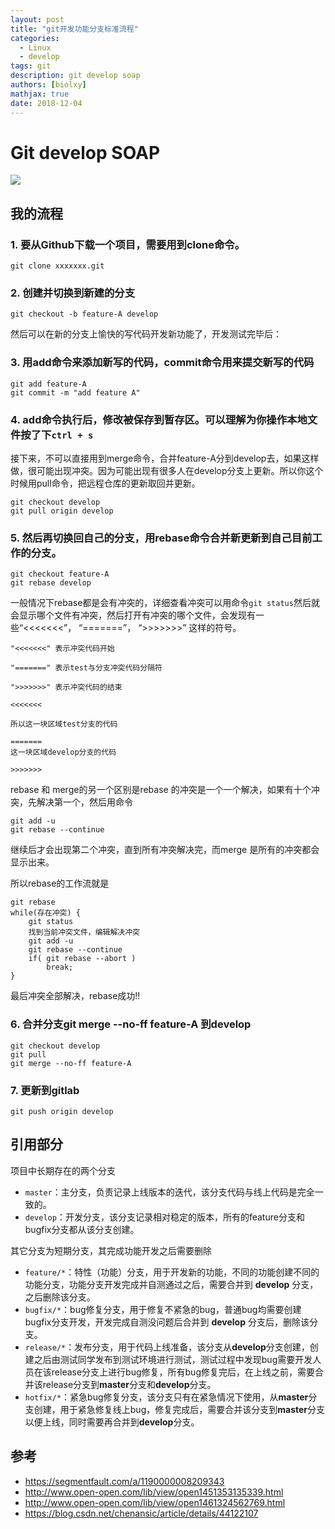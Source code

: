 ```yaml
---
layout: post
title: "git开发功能分支标准流程"
categories: 
  - Linux
  - develop
tags: git
description: git develop soap
authors: [biolxy]
mathjax: true
date: 2018-12-04
---
```









# Git develop SOAP 

![](https://segmentfault.com/img/remote/1460000008209347?w=1150&h=1524)





## 我的流程

### 1. 要从Github下载一个项目，需要用到clone命令。

```shell
git clone xxxxxxx.git
```

### 2. 创建并切换到新建的分支

```shell
git checkout -b feature-A develop
```

然后可以在新的分支上愉快的写代码开发新功能了，开发测试完毕后：

### 3. 用add命令来添加新写的代码，commit命令用来提交新写的代码

```shell
git add feature-A
git commit -m "add feature A"
```

### 4. add命令执行后，修改被保存到暂存区。可以理解为你操作本地文件按了下`ctrl + s`

接下来，不可以直接用到merge命令，合并feature-A分到develop去，如果这样做，很可能出现冲突。因为可能出现有很多人在develop分支上更新。所以你这个时候用pull命令，把远程仓库的更新取回并更新。

 ```shell
git checkout develop
git pull origin develop
 ```

### 5. 然后再切换回自己的分支，用rebase命令合并新更新到自己目前工作的分支。

```shell
git checkout feature-A
git rebase develop
```

一般情况下rebase都是会有冲突的，详细查看冲突可以用命令`git status`然后就会显示哪个文件有冲突，然后打开有冲突的哪个文件，会发现有一些“<<<<<<<”， “=======”， “>>>>>>>” 这样的符号。

```shell
"<<<<<<<" 表示冲突代码开始

"=======" 表示test与分支冲突代码分隔符

">>>>>>>" 表示冲突代码的结束

<<<<<<<  

所以这一块区域test分支的代码

=======  
这一块区域develop分支的代码

>>>>>>> 
```

rebase 和 merge的另一个区别是rebase 的冲突是一个一个解决，如果有十个冲突，先解决第一个，然后用命令

 ```shell
git add -u 
git rebase --continue 
 ```

继续后才会出现第二个冲突，直到所有冲突解决完，而merge 是所有的冲突都会显示出来。 

所以rebase的工作流就是

```shell
git rebase 
while(存在冲突) {
    git status
    找到当前冲突文件，编辑解决冲突
    git add -u
    git rebase --continue
    if( git rebase --abort )
        break; 
}
```

最后冲突全部解决，rebase成功!!

### 6. 合并分支git merge --no-ff feature-A 到develop

```shell
git checkout develop
git pull
git merge --no-ff feature-A
```

### 7. 更新到gitlab

```shell
git push origin develop
```

## 引用部分

项目中长期存在的两个分支

- `master`：主分支，负责记录上线版本的迭代，该分支代码与线上代码是完全一致的。
- `develop`：开发分支，该分支记录相对稳定的版本，所有的feature分支和bugfix分支都从该分支创建。

其它分支为短期分支，其完成功能开发之后需要删除

- `feature/*`：特性（功能）分支，用于开发新的功能，不同的功能创建不同的功能分支，功能分支开发完成并自测通过之后，需要合并到 **develop** 分支，之后删除该分支。
- `bugfix/*`：bug修复分支，用于修复不紧急的bug，普通bug均需要创建bugfix分支开发，开发完成自测没问题后合并到 **develop** 分支后，删除该分支。
- `release/*`：发布分支，用于代码上线准备，该分支从**develop**分支创建，创建之后由测试同学发布到测试环境进行测试，测试过程中发现bug需要开发人员在该release分支上进行bug修复，所有bug修复完后，在上线之前，需要合并该release分支到**master**分支和**develop**分支。
- `hotfix/*`：紧急bug修复分支，该分支只有在紧急情况下使用，从**master**分支创建，用于紧急修复线上bug，修复完成后，需要合并该分支到**master**分支以便上线，同时需要再合并到**develop**分支。

## 参考

- https://segmentfault.com/a/1190000008209343
- http://www.open-open.com/lib/view/open1451353135339.html
- http://www.open-open.com/lib/view/open1461324562769.html
- https://blog.csdn.net/chenansic/article/details/44122107 
